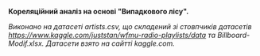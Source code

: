 **Кореляційний аналіз на основі "Випадкового лісу".**

_Виконано на датасеті artists.csv, що складений зі стовпчиків датасетів https://www.kaggle.com/juststan/wfmu-radio-playlists/data та Billboard-Modif.xlsx. Датасети взято на сайтті kaggle.com._
